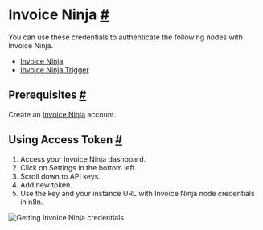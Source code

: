 


 Invoice Ninja
 [#](#invoice-ninja "Permanent link")
=====================================================



 You can use these credentials to authenticate the following nodes with Invoice Ninja.
 


* [Invoice Ninja](/integrations/builtin/app-nodes/n8n-nodes-base.invoiceninja/)
* [Invoice Ninja Trigger](/integrations/builtin/trigger-nodes/n8n-nodes-base.invoiceninjatrigger/)



 Prerequisites
 [#](#prerequisites "Permanent link")
-----------------------------------------------------



 Create an
 [Invoice Ninja](https://www.invoiceninja.com/) 
 account.
 



 Using Access Token
 [#](#using-access-token "Permanent link")
---------------------------------------------------------------


1. Access your Invoice Ninja dashboard.
2. Click on Settings in the bottom left.
3. Scroll down to API keys.
4. Add new token.
5. Use the key and your instance URL with Invoice Ninja node credentials in n8n.



![Getting Invoice Ninja credentials](https://d33wubrfki0l68.cloudfront.net/b28623568153244bc4071f49a65f55ebc1586ff2/fcc39/_images/integrations/builtin/credentials/invoiceninja/using-access-token.gif)





